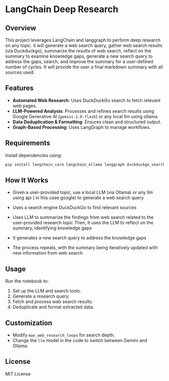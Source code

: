# LangChain Deep Research

## Overview
This project leverages LangChain and langgraph to perform deep research on any topic. it will generate a web search query, gather web search results (via Duckduckgo), summarize the results of web search, reflect on the summary to examine knowledge gaps, generate a new search query to address the gaps, search, and improve the summary for a user-defined number of cycles. It will provide the user a final markdown summary with all sources used.

## Features
- **Automated Web Research**: Uses DuckDuckGo search to fetch relevant web pages.
- **LLM-Powered Analysis**: Processes and refines search results using Google Generative AI (`gemini-2.0-flash`) or any local llm using ollama.
- **Data Deduplication & Formatting**: Ensures clean and structured output.
- **Graph-Based Processing**: Uses LangGraph to manage workflows.

## Requirements
Install dependencies using:
```bash
pip install langchain_core langchain_ollama langgraph duckduckgo_search langsmith beautifulsoup4 langchain_google_genai
```
## How It Works
- Given a user-provided topic, use a local LLM (via Ollama) or any llm using api ( in this case google) to generate a web search query

- Uses a search engine DuckDuckGo to find relevant sources

- Uses LLM to summarize the findings from web search related to the user-provided research topic Then, it uses the LLM to reflect on the summary, identifying knowledge gaps

- It generates a new search query to address the knowledge gaps

- The process repeats, with the summary being iteratively updated with new information from web search

## Usage
Run the notebook to:
1. Set up the LLM and search tools.
2. Generate a research query.
3. Fetch and process web search results.
4. Deduplicate and format extracted data.

## Customization
- Modify `max_web_research_loops` for search depth.
- Change the `llm` model in the code to switch between Gemini and Ollama.

## License
MIT License

